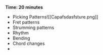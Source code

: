 **Time: 20 minutes**
- Picking Patterns![[Capafsdasfsture.png]]
- Fret patterns
- Strumming patterns
- Rhythm
- Bending
- Chord changes
- 